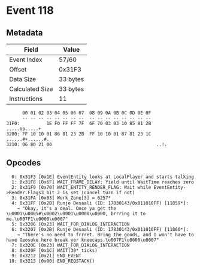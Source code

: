 # Event 118

## Metadata

| Field           | Value    |
|-----------------|----------|
| Event Index     | 57/60    |
| Offset          | 0x31F3   |
| Data Size       | 33 bytes |
| Calculated Size | 33 bytes |
| Instructions    | 11       |

```
      00 01 02 03 04 05 06 07  08 09 0A 0B 0C 0D 0E 0F
      -- -- -- -- -- -- -- --  -- -- -- -- -- -- -- --
31F0:          1E F0 FF FF 7F  6F 70 03 03 10 85 81 2B     .....op.....+
3200: FF 10 10 01 86 81 23 2B  FF 10 10 01 87 81 23 1C  ......#+......#.
3210: 06 80 21 00                                       ..!.            
```

## Opcodes

```
  0: 0x31F3 [0x1E] EventEntity looks at LocalPlayer and starts talking
  1: 0x31F8 [0x6F] WAIT_FRAME_DELAY: Yield until WaitTime reaches zero
  2: 0x31F9 [0x70] WAIT_ENTITY_RENDER_FLAG: Wait while EventEntity->Render.Flags3 bit 2 is set (cancel turn if not)
  3: 0x31FA [0x03] Work_Zone[3] = 6257*
  4: 0x31FF [0x2B] Runje Desaali (ID: 17830143/0x011010FF) [11859*]:
    → "Okay, it's a deal. Once ya get the \u0001\u0005#\u0002\u0001\u0000\u0000, brrring it to me.\u007F1\u0000\u0007"
  5: 0x3206 [0x23] WAIT_FOR_DIALOG_INTERACTION
  6: 0x3207 [0x2B] Runje Desaali (ID: 17830143/0x011010FF) [11860*]:
    → "There's no need to frrret. Bring the goods, and I won't have to have Geosuke here break yer kneecaps.\u007F1\u0000\u0007"
  7: 0x320E [0x23] WAIT_FOR_DIALOG_INTERACTION
  8: 0x320F [0x1C] WAIT(30* ticks)
  9: 0x3212 [0x21] END_EVENT
 10: 0x3213 [0x00] END_REQSTACK()
```
